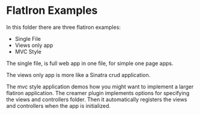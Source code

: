 # FlatIron Examples

In this folder there are three flatiron examples:

* Single File
* Views only app
* MVC Style

The single file, is full web app in one file, for simple one page apps.

The views only app is more like a Sinatra crud application.

The mvc style application demos how you might want to implement a larger flatiron application.  The creamer plugin implements options for specifying the views and controllers folder.  Then it automatically registers the views and controllers when the app is initialized.

